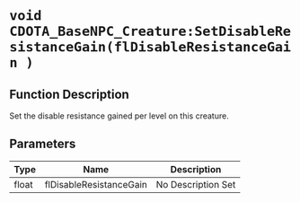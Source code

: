 # `void CDOTA_BaseNPC_Creature:SetDisableResistanceGain(flDisableResistanceGain )`
## Function Description
Set the disable resistance gained per level on this creature.
## Parameters
Type|Name|Description
--|--|--
float|flDisableResistanceGain|No Description Set
